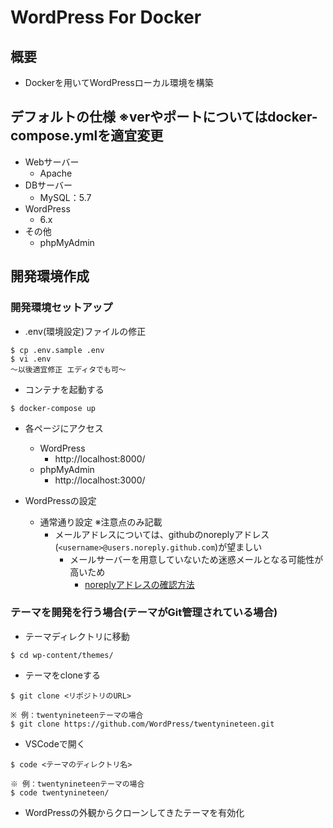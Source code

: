 # WordPress For Docker

## 概要
- Dockerを用いてWordPressローカル環境を構築

## デフォルトの仕様 ※verやポートについてはdocker-compose.ymlを適宜変更
- Webサーバー
  - Apache
- DBサーバー
  - MySQL：5.7
- WordPress
  - 6.x
- その他
  - phpMyAdmin

## 開発環境作成
### 開発環境セットアップ
- .env(環境設定)ファイルの修正
```
$ cp .env.sample .env
$ vi .env
〜以後適宜修正 エディタでも可〜
```

- コンテナを起動する
```
$ docker-compose up
```

- 各ページにアクセス
  - WordPress
    - http://localhost:8000/
  - phpMyAdmin
    - http://localhost:3000/

- WordPressの設定
  - 通常通り設定 ※注意点のみ記載
    - メールアドレスについては、githubのnoreplyアドレス(`<username>@users.noreply.github.com`)が望ましい
      - メールサーバーを用意していないため迷惑メールとなる可能性が高いため
        - [noreplyアドレスの確認方法](https://docs.github.com/ja/account-and-profile/setting-up-and-managing-your-personal-account-on-github/managing-email-preferences/setting-your-commit-email-address)

### テーマを開発を行う場合(テーマがGit管理されている場合)
- テーマディレクトリに移動
```
$ cd wp-content/themes/
```

- テーマをcloneする
```
$ git clone <リポジトリのURL> 

※ 例：twentynineteenテーマの場合
$ git clone https://github.com/WordPress/twentynineteen.git
```

- VSCodeで開く
```
$ code <テーマのディレクトリ名> 

※ 例：twentynineteenテーマの場合
$ code twentynineteen/
```

- WordPressの外観からクローンしてきたテーマを有効化

